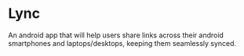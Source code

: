 # Lync
An android app that will help users share links across their android smartphones and laptops/desktops, keeping them seamlessly synced.
